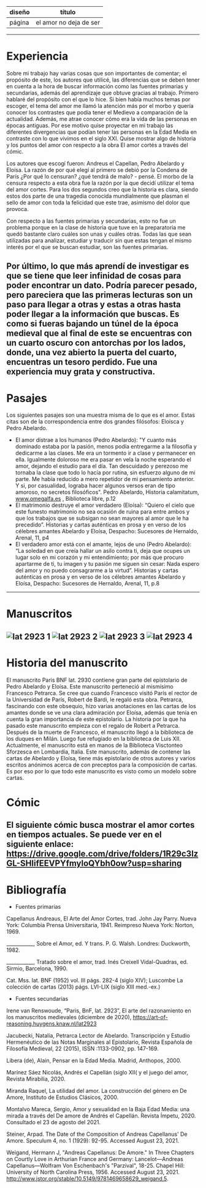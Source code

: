 
| diseño | título|
|---- | -----| 
| página| el amor no deja de ser| 
----------
# Experiencia

Sobre mi trabajo hay varias cosas que son importantes de comentar; el propósito de este, los autores que utilicé, las diferencias que se deben tener en cuenta a la hora de buscar información como las fuentes primarias y secundarias, además del aprendizaje que obtuve gracias al trabajo. Primero hablaré del propósito con el que lo hice. Si bien había muchos temas por escoger, el tema del amor me llamó la atención más por el morbo y quería conocer los contrastes que podía tener el Medievo a comparación de la actualidad. Además, me atrae conocer cómo era la vida de las personas en épocas antiguas. Por ese motivo quise proyectar en mi trabajo las diferentes divergencias que podían tener las personas en la Edad Media en contraste con lo que vivimos en el siglo XXI. Quise mostrar algo de historia y los puntos del amor con respecto a la obra El amor cortés a través del cómic.

Los autores que escogí fueron: Andreus el Capellan, Pedro Abelardo y Eloísa. La razón de por qué elegí al primero se debió por la Condena de París ¿Por qué lo censuran? ¿qué tendrá de malo? - pensé. El morbo de la censura respecto a esta obra fue la razón por la que decidí utilizar el tema del amor cortes. Para los dos segundos creo que la historia es clara, siendo estos dos parte de una tragedia conocida mundialmente que plasman el sello de amor con toda la felicidad que este trae, asimismo del dolor que provoca.

Con respecto a las fuentes primarias y secundarias, esto no fue un problema porque en la clase de historia que tuve en la preparatoria me quedó bastante claro cuáles son unas y cuáles otras. Todas las que sean utilizadas para analizar, estudiar y traducir sin que estas tengan el mismo interés por el que se buscan estudiar, son las fuentes primarias.

Por último, lo que más aprendí de investigar es que se tiene que leer infinidad de cosas para poder encontrar un dato. Podría parecer pesado, pero pareciera que las primeras lecturas son un paso para llegar a otras y estas a otras hasta poder llegar a la información que buscas. Es como si fueras bajando un túnel de la época medieval que al final de este se encuentras con un cuarto oscuro con antorchas por los lados, donde, una vez abierto la puerta del cuarto, encuentras un tesoro perdido. Fue una experiencia muy grata y constructiva.
--------------
# Pasajes

Los siguientes pasajes son una muestra misma de lo que es el amor. Estas citas son de la correspondencia entre dos grandes filósofos: Eloísca y Pedro Abelardo.

+ El amor distrae a los humanos (Pedro Abelardo): "Y cuanto más dominado estaba por la pasión, menos podía entregarme a la filosofía y dedicarme a las clases. Me era un tormento ir a clase y permanecer en ella. Igualmente doloroso me era pasar en vela la noche esperando el amor, dejando el estudio para el día. Tan descuidado y perezoso me tornaba la clase que todo lo hacía por rutina, sin esfuerzo alguno de mi parte. Me había reducido a mero repetidor de mi pensamiento anterior. Y si, por casualidad, lograba hacer algunos versos eran de tipo amoroso, no secretos filosóficos". Pedro Abelardo, Historia calamitatum, www.omegalfa.es , Biblioteca libre, p.12
+ El matrimonio destruye el amor verdadero (Eloísa): “Quiero el cielo que este funesto matrimonio no sea ocasión de ruina para entre ambos y que los trabajos que se subsigan no sean mayores al amor que le ha precedido”. Historias y cartas auténticas en prosa y en verso de los célebres amantes Abelardo y Eloísa, Despacho: Sucesores de Hernaldo, Arenal, 11, p4
+ El verdadero amor está con el amante, lejos de uno (Pedro Abelardo): “La soledad en que creía hallar un asilo contra ti, deja que ocupes un lugar solo en mi corazón y mi entendimiento; por más que procuro apartarme de ti, tu imagen y tu pasión me siguen sin cesar: Nada espero del amor y no puedo consagrarme a la virtud”. Historias y cartas auténticas en prosa y en verso de los célebres amantes Abelardo y Eloísa, Despacho: Sucesores de Hernaldo, Arenal, 11, p.8
---------------------
# Manuscritos

![lat 2923 1](https://user-images.githubusercontent.com/92811184/156688221-56765e5d-727a-4e26-b061-70dd9e8537eb.jpg)
![lat 2923 2](https://user-images.githubusercontent.com/92811184/156688246-a0690adf-48cf-4bb2-be41-412f542080e8.jpg)
![lat 2923 3](https://user-images.githubusercontent.com/92811184/156688271-1dd76646-f5f7-4a80-9787-2e231c051f24.jpg)
![lat 2923 4](https://user-images.githubusercontent.com/92811184/156688290-676a1fee-a922-4770-9062-b57f91005b6a.jpg)
--------------
# Historia del manuscrito

El manuscrito Paris BNF lat. 2930 contiene gran parte del epistolario de Pedro Abelardo y Eloísa. Este manuscrito perteneció al mismísimo Francesco Petrarca. Se cree que cuando Francesco visitó París el rector de la Universidad de París, Robert de Bardi, le regaló esta obra. Petrarca, fascinando con este obsequio, hizo varias anotaciones en las cartas de los amantes donde se ve una clara admiración por Eloísa, además que tenía en cuenta la gran importancia de este epistolario. La historia por la que ha pasado este manuscrito empieza con el regalo de Robert a Petrarca. Después de la muerte de Francesco, el manuscrito llegó a la biblioteca de los duques en Milán. Luego fue refugiado en la biblioteca de Luis XII. Actualmente, el manuscrito está en manos de la Biblioteca Visctonteo Sforzesca en Lombardía, Italia. Este manuscrito, además de contener las cartas de Abelardo y Eloísa, tiene más epistolario de otros autores y varios escritos anónimos acerca de con preceptos para la composición de cartas. Es por eso por lo que todo este manuscrito es visto como un modelo sobre cartas.
# Cómic

El siguiente cómic busca mostrar el amor cortes en tiempos actuales. Se puede ver en el siguiente enlace: https://drive.google.com/drive/folders/1R29c3lzGL-SHlifEEVPYfmyloQYbh0ow?usp=sharing
-----------------
# Bibliografía

+ Fuentes primarias

Capellanus Andreaus, El Arte del Amor Cortes, trad. John Jay Parry. Nueva York: Columbia Prensa Universitaria, 1941. Reimpreso Nueva York: Norton, 1969.

___________, Sobre el Amor, ed. Y trans. P. G. Walsh. Londres: Duckworth, 1982.

___________, Tratado sobre el amor, trad. Inés Creixell Vidal-Quadras, ed. Sirmio, Barcelona, 1990.

Cat. Mss. lat. BNF (1952) vol. III págs. 282-4 (siglo XIV); Luscombe La colección de cartas (2013) págs. LVI-LIX (siglo XIII med.-ex.)

+ Fuentes secundarias

Irene van Renswoude, “Paris, BnF, lat. 2923”, El arte del razonamiento en los manuscritos medievales (diciembre de 2020), https://art-of-reasoning.huygens.knaw.nl/lat2923

Jacubecki, Natalia, Petrarca Lector de Abelardo. Transcripción y Estudio Hermenéutico de las Notas Marginales al Epistolario, Revista Española de Filosofía Medieval, 22 (2015), ISSN :1133-0902, pp. 147-169.

Libera (de), Alain, Pensar en la Edad Media. Madrid, Anthopos, 2000.

Marínez Sáez Nicolás, Andrés el Capellán (siglo XII( y el juego del amor, Revista Mirabilia, 2020.

Miranda Raquel, La utilidad del amor. La construcción del género en De Amore, Instituto de Estudios Clásicos, 2000.

Montalvo Mareca, Sergio, Amor y sexualidad en la Baja Edad Media: una mirada a través del De amore de Andrés el Capellán. Revista Ímpetu, 2020. Consultado el 23 de agosto del 2021.

Steiner, Arpad. The Date of the Composition of Andreas Capellanus' De Amore. Speculum 4, no. 1 (1929): 92-95. Accessed August 23, 2021.

Weigand, Hermann J, "Andreas Capellanus: De Amore." In Three Chapters on Courtly Love in Arthurian France and Germany: Lancelot—Andreas Capellanus—Wolfram Von Eschenbach's "Parzival", 18-25. Chapel Hill: University of North Carolina Press, 1956. Accessed August 23, 2021. http://www.jstor.org/stable/10.5149/9781469658629_weigand.5.
